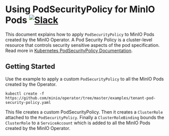 # Using PodSecurityPolicy for MinIO Pods [![Slack](https://slack.min.io/slack?type=svg)](https://slack.min.io)

This document explains how to apply `PodSecurityPolicy` to MinIO Pods created by the MinIO Operator. A Pod Security Policy is a cluster-level resource that controls security sensitive aspects of the pod specification. Read more in [Kubernetes PodSecurityPolicy Documentation](https://kubernetes.io/docs/concepts/policy/pod-security-policy/).

## Getting Started

Use the example to apply a custom `PodSecurityPolicy` to all the MinIO Pods created by the Operator.

```
kubectl create -f https://github.com/minio/operator/tree/master/examples/tenant-pod-security-policy.yaml
```

This file creates a custom PodSecurityPolicy. Then it creates a `ClusterRole` attached to the `PodSecurityPolicy`. Finally a `ClusterRoleBinding` bounds the `ClusterRole` to a `ServiceAccount` which is added to all the MinIO Pods created by the MinIO Operator.
